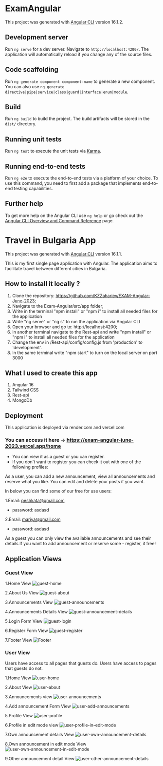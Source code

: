 # ExamAngular

This project was generated with [Angular CLI](https://github.com/angular/angular-cli) version 16.1.2.

## Development server

Run `ng serve` for a dev server. Navigate to `http://localhost:4200/`. The application will automatically reload if you change any of the source files.

## Code scaffolding

Run `ng generate component component-name` to generate a new component. You can also use `ng generate directive|pipe|service|class|guard|interface|enum|module`.

## Build

Run `ng build` to build the project. The build artifacts will be stored in the `dist/` directory.

## Running unit tests

Run `ng test` to execute the unit tests via [Karma](https://karma-runner.github.io).

## Running end-to-end tests

Run `ng e2e` to execute the end-to-end tests via a platform of your choice. To use this command, you need to first add a package that implements end-to-end testing capabilities.

## Further help

To get more help on the Angular CLI use `ng help` or go check out the [Angular CLI Overview and Command Reference](https://angular.io/cli) page.

# Travel in Bulgaria App

This project was generated with [Angular CLI](https://github.com/angular/angular-cli) version 16.1.1.

This is my first single page application with Angular. The application aims to facilitate travel between different cities in Bulgaria.

## How to install it locally ?
1. Clone the repository: https://github.com/KZZahariev/EXAM-Angular-June-2023;
2. Navigate to the Exam-Angular/src/app folder;
3. Write in the terminal "npm install" or "npm i" to install all needed files for the application
4. Write "ng serve" or "ng s" to run the application via Angular CLI
5. Open your browser and go to: http://localhost:4200;
6. In another terminal navigate to the Rest-api and write "npm install" or "npm i" to install all needed files for the application
7. Change the env in /Rest-api/config/config.js from 'production' to 'development'. 
7. In the same terminal write "npm start" to turn on the local server on port 3000

## What I used to create this app
1. Angular 16
2. Tailwind CSS
3. Rest-api
4. MongoDb


## Deployment
This application is deployed via render.com and vercel.com
### You can access it here -> https://exam-angular-june-2023.vercel.app/home
- You can view it as a guest or you can register.
- If you don't want to register you can check it out with one of the following profiles:

As a user, you can add a new announcement, view all announcements and reserve what you like. You can edit and delete your posts if you want. 
  
  In below you can find some of our free for use users:

1.Email: peshkata@gmail.com
  - password: asdasd

2.Email: mariya@gmail.com
  - password: asdasd
  
As a guest you can only view the available announcements and see their details.If you want to add announcement or reserve some - register, it free!

## Application Views

### Guest View
  1.Home View
  ![guest-home](https://github.com/KZZahariev/EXAM-Angular-June-2023/assets/114062450/c1fe521c-4b80-43ff-a43f-cad12b9da701)

  2.About Us View
  ![guest-about](https://github.com/KZZahariev/EXAM-Angular-June-2023/assets/114062450/ca791290-1618-4b05-8b19-e53f8a4a6fe6)

  3.Announcements View
  ![guest-announcements](https://github.com/KZZahariev/EXAM-Angular-June-2023/assets/114062450/70bab533-8a0a-4707-a444-b27716c3cae9)
  
  4.Announcements Details View
  ![guest-announcement-details](https://github.com/KZZahariev/EXAM-Angular-June-2023/assets/114062450/2823f54f-19e2-4da4-aaf6-e86e743f2389)

  5.Login Form View
  ![guest-login](https://github.com/KZZahariev/EXAM-Angular-June-2023/assets/114062450/4296b2b3-f7e8-4e99-b744-3e12a50d6659)

  6.Register Form View
  ![guest-register](https://github.com/KZZahariev/EXAM-Angular-June-2023/assets/114062450/b1a98140-aeaa-4327-a755-a84e6551ff69)

  7.Footer View
  ![Footer](https://github.com/KZZahariev/EXAM-Angular-June-2023/assets/114062450/c4889968-3c80-4e02-8e2a-f3238d6d77c8)


### User View
Users have access to all pages that guests do. Users have access to pages that guests do not.

1.Home View
![user-home](https://github.com/KZZahariev/EXAM-Angular-June-2023/assets/114062450/f9ca28f0-c007-4462-81b7-21e476a6e40d)

2.About View
![user-about](https://github.com/KZZahariev/EXAM-Angular-June-2023/assets/114062450/20f993e2-19ab-49d1-9ad9-5b4f9d33cf10)

3.Announcements view
![user-announcements](https://github.com/KZZahariev/EXAM-Angular-June-2023/assets/114062450/819aed51-99db-49c7-8d0a-cbfa0fb8d22d)

4.Add announcement Form View
![user-add-announcements](https://github.com/KZZahariev/EXAM-Angular-June-2023/assets/114062450/862e0c46-086c-4c5e-ae47-34eddceb421d)

5.Profile View
![user-profile](https://github.com/KZZahariev/EXAM-Angular-June-2023/assets/114062450/87eac0fd-fa3b-4846-ade8-da6aa009b41b)

6.Profile in edit mode view
![user-profile-in-edit-mode](https://github.com/KZZahariev/EXAM-Angular-June-2023/assets/114062450/498b130e-d240-4f0f-b838-c67b2272bcce)

7.Own announcement details View
![user-own-announcement-details](https://github.com/KZZahariev/EXAM-Angular-June-2023/assets/114062450/f8d169c2-9fcb-459c-a7ca-600266576c17)

8.Own announcement in edit mode View
![user-own-announcement-in-edit-mode](https://github.com/KZZahariev/EXAM-Angular-June-2023/assets/114062450/e7b24c25-ba08-4bff-9ab5-3aba58332d7a)

9.Other announcement detail View
![user-other-announcement-details](https://github.com/KZZahariev/EXAM-Angular-June-2023/assets/114062450/89d6e8e9-7208-4d5e-9926-a1ad2224b24e)
